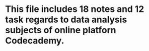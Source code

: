 # This file includes 18 notes and 12 task regards to data analysis subjects of online platforn Codecademy.
